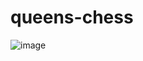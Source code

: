 # queens-chess

![image](https://user-images.githubusercontent.com/124103696/236638015-a4a73374-a1bc-4112-943b-bdca07c8d064.png)
